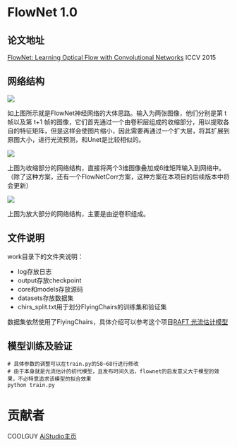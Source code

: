 # FlowNet 1.0

## 论文地址
[FlowNet: Learning Optical Flow with Convolutional Networks](https://arxiv.org/abs/1504.06852v2https://arxiv.org/abs/1504.06852v2)
ICCV 2015

## 网络结构
![](https://ai-studio-static-online.cdn.bcebos.com/a219bb9e356f4615a53f116eb79ebada5b20d12d939940c486284ffcfb3839ea)

如上图所示就是FlowNet神经网络的大体思路。输入为两张图像，他们分别是第 t 帧以及第 t+1 帧的图像，它们首先通过一个由卷积层组成的收缩部分，用以提取各自的特征矩阵，但是这样会使图片缩小，因此需要再通过一个扩大层，将其扩展到原图大小，进行光流预测，和Unet是比较相似的。

![](https://ai-studio-static-online.cdn.bcebos.com/c0723f58a65742da8efc9639be63b5966785890e36394330ae277ab9947b0ef0)

上图为收缩部分的网络结构，直接将两个3维图像叠加成6维矩阵输入到网络中。（除了这种方案，还有一个FlowNetCorr方案，这种方案在本项目的后续版本中将会更新）

![](https://ai-studio-static-online.cdn.bcebos.com/49ae13f018e14ff5a2890043f11e3a303b9ea85449334d52a00110625277bab8)

上图为放大部分的网络结构，主要是由逆卷积组成。


## 文件说明
work目录下的文件夹说明：
* log存放日志
* output存放checkpoint
* core和models存放源码
* datasets存放数据集
* chirs_split.txt用于划分FlyingChairs的训练集和验证集

数据集依然使用了FlyingChairs，具体介绍可以参考这个项目[RAFT 光流估计模型](https://aistudio.baidu.com/aistudio/projectdetail/4306294)


## 模型训练及验证
```
# 具体参数的调整可以在train.py的58~68行进行修改
# 由于本身就是光流估计的初代模型，且发布时间久远，flownet的启发意义大于模型的效果，不必特意追求该模型的拟合效果
python train.py 

```
# 贡献者
COOLGUY [AiStudio主页](https://aistudio.baidu.com/aistudio/usercenter)



